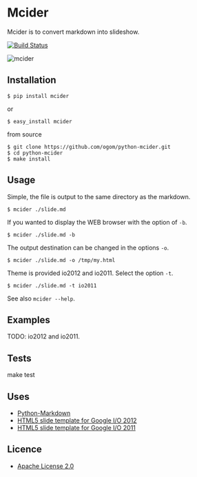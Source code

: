 Mcider
======

Mcider is to convert markdown into slideshow.

[![Build Status](https://secure.travis-ci.org/ogom/python-mcider.png?branch=master)](http://travis-ci.org/ogom/python-mcider)

![mcider](https://github.com/ogom/python-mcider/raw/master/mcider.png)


## Installation

    $ pip install mcider

or

    $ easy_install mcider

from source

    $ git clone https://github.com/ogom/python-mcider.git
    $ cd python-mcider
    $ make install


## Usage

Simple, the file is output to the same directory as the markdown.

    $ mcider ./slide.md

If you wanted to display the WEB browser with the option of `-b`.

    $ mcider ./slide.md -b

The output destination can be changed in the options `-o`.

    $ mcider ./slide.md -o /tmp/my.html

Theme is provided  io2012 and io2011. Select the option `-t`.

    $ mcider ./slide.md -t io2011

See also `mcider --help`.


## Examples

  TODO: io2012 and io2011.


## Tests
  make test


## Uses
* [Python-Markdown](https://github.com/waylan/Python-Markdown)
* [HTML5 slide template for Google I/O 2012](http://code.google.com/p/io-2012-slides/)
* [HTML5 slide template for Google I/O 2011](http://code.google.com/p/html5slides/)


## Licence
* [Apache License 2.0](http://www.apache.org/licenses/LICENSE-2.0)

